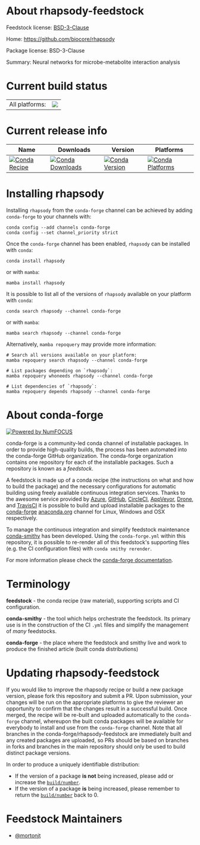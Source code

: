 About rhapsody-feedstock
========================

Feedstock license: [BSD-3-Clause](https://github.com/conda-forge/rhapsody-feedstock/blob/main/LICENSE.txt)

Home: https://github.com/biocore/rhapsody

Package license: BSD-3-Clause

Summary: Neural networks for microbe-metabolite interaction analysis

Current build status
====================


<table><tr><td>All platforms:</td>
    <td>
      <a href="https://dev.azure.com/conda-forge/feedstock-builds/_build/latest?definitionId=6832&branchName=main">
        <img src="https://dev.azure.com/conda-forge/feedstock-builds/_apis/build/status/rhapsody-feedstock?branchName=main">
      </a>
    </td>
  </tr>
</table>

Current release info
====================

| Name | Downloads | Version | Platforms |
| --- | --- | --- | --- |
| [![Conda Recipe](https://img.shields.io/badge/recipe-rhapsody-green.svg)](https://anaconda.org/conda-forge/rhapsody) | [![Conda Downloads](https://img.shields.io/conda/dn/conda-forge/rhapsody.svg)](https://anaconda.org/conda-forge/rhapsody) | [![Conda Version](https://img.shields.io/conda/vn/conda-forge/rhapsody.svg)](https://anaconda.org/conda-forge/rhapsody) | [![Conda Platforms](https://img.shields.io/conda/pn/conda-forge/rhapsody.svg)](https://anaconda.org/conda-forge/rhapsody) |

Installing rhapsody
===================

Installing `rhapsody` from the `conda-forge` channel can be achieved by adding `conda-forge` to your channels with:

```
conda config --add channels conda-forge
conda config --set channel_priority strict
```

Once the `conda-forge` channel has been enabled, `rhapsody` can be installed with `conda`:

```
conda install rhapsody
```

or with `mamba`:

```
mamba install rhapsody
```

It is possible to list all of the versions of `rhapsody` available on your platform with `conda`:

```
conda search rhapsody --channel conda-forge
```

or with `mamba`:

```
mamba search rhapsody --channel conda-forge
```

Alternatively, `mamba repoquery` may provide more information:

```
# Search all versions available on your platform:
mamba repoquery search rhapsody --channel conda-forge

# List packages depending on `rhapsody`:
mamba repoquery whoneeds rhapsody --channel conda-forge

# List dependencies of `rhapsody`:
mamba repoquery depends rhapsody --channel conda-forge
```


About conda-forge
=================

[![Powered by
NumFOCUS](https://img.shields.io/badge/powered%20by-NumFOCUS-orange.svg?style=flat&colorA=E1523D&colorB=007D8A)](https://numfocus.org)

conda-forge is a community-led conda channel of installable packages.
In order to provide high-quality builds, the process has been automated into the
conda-forge GitHub organization. The conda-forge organization contains one repository
for each of the installable packages. Such a repository is known as a *feedstock*.

A feedstock is made up of a conda recipe (the instructions on what and how to build
the package) and the necessary configurations for automatic building using freely
available continuous integration services. Thanks to the awesome service provided by
[Azure](https://azure.microsoft.com/en-us/services/devops/), [GitHub](https://github.com/),
[CircleCI](https://circleci.com/), [AppVeyor](https://www.appveyor.com/),
[Drone](https://cloud.drone.io/welcome), and [TravisCI](https://travis-ci.com/)
it is possible to build and upload installable packages to the
[conda-forge](https://anaconda.org/conda-forge) [anaconda.org](https://anaconda.org/)
channel for Linux, Windows and OSX respectively.

To manage the continuous integration and simplify feedstock maintenance
[conda-smithy](https://github.com/conda-forge/conda-smithy) has been developed.
Using the ``conda-forge.yml`` within this repository, it is possible to re-render all of
this feedstock's supporting files (e.g. the CI configuration files) with ``conda smithy rerender``.

For more information please check the [conda-forge documentation](https://conda-forge.org/docs/).

Terminology
===========

**feedstock** - the conda recipe (raw material), supporting scripts and CI configuration.

**conda-smithy** - the tool which helps orchestrate the feedstock.
                   Its primary use is in the construction of the CI ``.yml`` files
                   and simplify the management of *many* feedstocks.

**conda-forge** - the place where the feedstock and smithy live and work to
                  produce the finished article (built conda distributions)


Updating rhapsody-feedstock
===========================

If you would like to improve the rhapsody recipe or build a new
package version, please fork this repository and submit a PR. Upon submission,
your changes will be run on the appropriate platforms to give the reviewer an
opportunity to confirm that the changes result in a successful build. Once
merged, the recipe will be re-built and uploaded automatically to the
`conda-forge` channel, whereupon the built conda packages will be available for
everybody to install and use from the `conda-forge` channel.
Note that all branches in the conda-forge/rhapsody-feedstock are
immediately built and any created packages are uploaded, so PRs should be based
on branches in forks and branches in the main repository should only be used to
build distinct package versions.

In order to produce a uniquely identifiable distribution:
 * If the version of a package **is not** being increased, please add or increase
   the [``build/number``](https://docs.conda.io/projects/conda-build/en/latest/resources/define-metadata.html#build-number-and-string).
 * If the version of a package **is** being increased, please remember to return
   the [``build/number``](https://docs.conda.io/projects/conda-build/en/latest/resources/define-metadata.html#build-number-and-string)
   back to 0.

Feedstock Maintainers
=====================

* [@mortonjt](https://github.com/mortonjt/)

